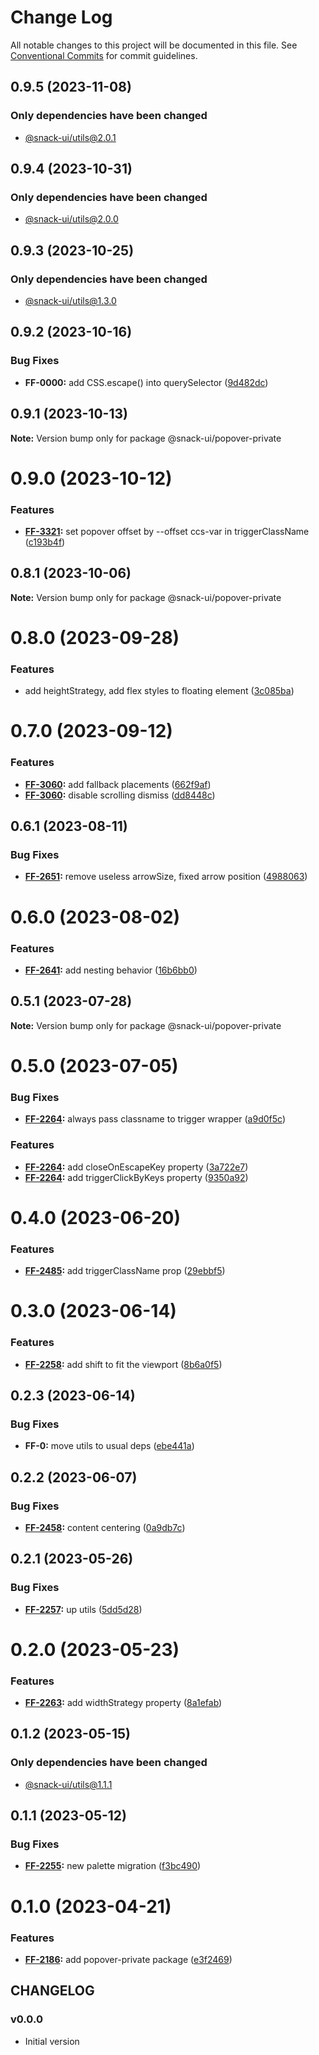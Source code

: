 # Change Log

All notable changes to this project will be documented in this file.
See [Conventional Commits](https://conventionalcommits.org) for commit guidelines.

## 0.9.5 (2023-11-08)

### Only dependencies have been changed
* [@snack-ui/utils@2.0.1](https://git.sbercloud.tech/sbercloud-ui/tokens-design-system/snack-uikit/-/blob/master/packages/utils/CHANGELOG.md)





## 0.9.4 (2023-10-31)

### Only dependencies have been changed
* [@snack-ui/utils@2.0.0](https://git.sbercloud.tech/sbercloud-ui/tokens-design-system/snack-uikit/-/blob/master/packages/utils/CHANGELOG.md)





## 0.9.3 (2023-10-25)

### Only dependencies have been changed
* [@snack-ui/utils@1.3.0](https://git.sbercloud.tech/sbercloud-ui/tokens-design-system/snack-uikit/-/blob/master/packages/utils/CHANGELOG.md)





## 0.9.2 (2023-10-16)


### Bug Fixes

* **FF-0000:** add CSS.escape() into querySelector ([9d482dc](https://git.sbercloud.tech/sbercloud-ui/tokens-design-system/snack-uikit/commits/9d482dc8fbfba4aa8ee90a423d8e4c28266fa00b))





## 0.9.1 (2023-10-13)

**Note:** Version bump only for package @snack-ui/popover-private





# 0.9.0 (2023-10-12)


### Features

* **[FF-3321](https://jira.sbercloud.tech/browse/FF-3321):** set popover offset by --offset ccs-var in triggerClassName ([c193b4f](https://git.sbercloud.tech/sbercloud-ui/tokens-design-system/snack-uikit/commits/c193b4fcf778d2278bd739affb7c2c4966a417db))





## 0.8.1 (2023-10-06)

**Note:** Version bump only for package @snack-ui/popover-private





# 0.8.0 (2023-09-28)


### Features

* add heightStrategy, add flex styles to floating element ([3c085ba](https://git.sbercloud.tech/sbercloud-ui/tokens-design-system/snack-uikit/commits/3c085ba991001e8be919004bb5425cdf22a9725e))





# 0.7.0 (2023-09-12)


### Features

* **[FF-3060](https://jira.sbercloud.tech/browse/FF-3060):** add fallback placements ([662f9af](https://git.sbercloud.tech/sbercloud-ui/tokens-design-system/snack-uikit/commits/662f9af48e08fa92824e250cf3e7a132f4b07f2a))
* **[FF-3060](https://jira.sbercloud.tech/browse/FF-3060):** disable scrolling dismiss ([dd8448c](https://git.sbercloud.tech/sbercloud-ui/tokens-design-system/snack-uikit/commits/dd8448c546c330944a2aa8d9f0bac662e5ed08a8))





## 0.6.1 (2023-08-11)


### Bug Fixes

* **[FF-2651](https://jira.sbercloud.tech/browse/FF-2651):** remove useless arrowSize, fixed arrow position ([4988063](https://git.sbercloud.tech/sbercloud-ui/tokens-design-system/snack-uikit/commits/49880631a19489f6a5881f771c1b7a7dba8d685a))





# 0.6.0 (2023-08-02)


### Features

* **[FF-2641](https://jira.sbercloud.tech/browse/FF-2641):** add nesting behavior ([16b6bb0](https://git.sbercloud.tech/sbercloud-ui/tokens-design-system/snack-uikit/commits/16b6bb065d544444ddf07f2d6790026ea7c59203))





## 0.5.1 (2023-07-28)

**Note:** Version bump only for package @snack-ui/popover-private





# 0.5.0 (2023-07-05)


### Bug Fixes

* **[FF-2264](https://jira.sbercloud.tech/browse/FF-2264):** always pass classname to trigger wrapper ([a9d0f5c](https://git.sbercloud.tech/sbercloud-ui/tokens-design-system/snack-uikit/commits/a9d0f5c4d1dc92f66757d509499a0a566d605110))


### Features

* **[FF-2264](https://jira.sbercloud.tech/browse/FF-2264):** add closeOnEscapeKey property ([3a722e7](https://git.sbercloud.tech/sbercloud-ui/tokens-design-system/snack-uikit/commits/3a722e702bb36d2c977cfcdb9aa3217bce7240ab))
* **[FF-2264](https://jira.sbercloud.tech/browse/FF-2264):** add triggerClickByKeys property ([9350a92](https://git.sbercloud.tech/sbercloud-ui/tokens-design-system/snack-uikit/commits/9350a927d6450f8365b79be85d0ca4d079142b6f))





# 0.4.0 (2023-06-20)


### Features

* **[FF-2485](https://jira.sbercloud.tech/browse/FF-2485):** add triggerClassName prop ([29ebbf5](https://git.sbercloud.tech/sbercloud-ui/tokens-design-system/snack-uikit/commits/29ebbf5c646b57ec1bbf474d7cca82e4cc21d5ac))





# 0.3.0 (2023-06-14)


### Features

* **[FF-2258](https://jira.sbercloud.tech/browse/FF-2258):** add shift to fit the viewport ([8b6a0f5](https://git.sbercloud.tech/sbercloud-ui/tokens-design-system/snack-uikit/commits/8b6a0f58383f353b92a19b1e1dc9f6044f2d0320))





## 0.2.3 (2023-06-14)


### Bug Fixes

* **FF-0:** move utils to usual deps ([ebe441a](https://git.sbercloud.tech/sbercloud-ui/tokens-design-system/snack-uikit/commits/ebe441ac398065cbe8523cbedd3df53176b9aea5))





## 0.2.2 (2023-06-07)


### Bug Fixes

* **[FF-2458](https://jira.sbercloud.tech/browse/FF-2458):** content centering ([0a9db7c](https://git.sbercloud.tech/sbercloud-ui/tokens-design-system/snack-uikit/commits/0a9db7caed8b17bd89ed9ae55dbc9ad7935511ba))





## 0.2.1 (2023-05-26)


### Bug Fixes

* **[FF-2257](https://jira.sbercloud.tech/browse/FF-2257):** up utils ([5dd5d28](https://git.sbercloud.tech/sbercloud-ui/tokens-design-system/snack-uikit/commits/5dd5d28cdbe14973dcc36759e7db003249930a4b))





# 0.2.0 (2023-05-23)


### Features

* **[FF-2263](https://jira.sbercloud.tech/browse/FF-2263):** add widthStrategy property ([8a1efab](https://git.sbercloud.tech/sbercloud-ui/tokens-design-system/snack-uikit/commits/8a1efabebc8e8b21c2cd2c9786de5477ae4ca256))





## 0.1.2 (2023-05-15)

### Only dependencies have been changed
* [@snack-ui/utils@1.1.1](https://git.sbercloud.tech/sbercloud-ui/tokens-design-system/snack-uikit/-/blob/master/packages/utils/CHANGELOG.md)





## 0.1.1 (2023-05-12)


### Bug Fixes

* **[FF-2255](https://jira.sbercloud.tech/browse/FF-2255):** new palette migration ([f3bc490](https://git.sbercloud.tech/sbercloud-ui/tokens-design-system/snack-uikit/commits/f3bc490bb4ddde4353009b55da2d04f87a7d9de9))





# 0.1.0 (2023-04-21)


### Features

* **[FF-2186](https://jira.sbercloud.tech/browse/FF-2186):** add popover-private package ([e3f2469](https://git.sbercloud.tech/sbercloud-ui/tokens-design-system/snack-uikit/commits/e3f24695ace62bf6f2b2bdb3be57962dbfd662b8))





## CHANGELOG

### v0.0.0

- Initial version
